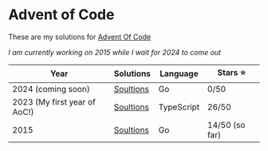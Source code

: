 # Advent of Code

These are my solutions for [Advent Of Code](https://adventofcode.com)

_I am currently working on 2015 while I wait for 2024 to come out_

| Year                         | Solutions          | Language   | Stars ⭐️      |
| ---------------------------- | ------------------ | ---------- | -------------- |
| 2024 (coming soon)           | [Soultions](/2024) | Go         | 0/50           |
| 2023 (My first year of AoC!) | [Soultions](/2023) | TypeScript | 26/50          |
| 2015                         | [Soultions](/2015) | Go         | 14/50 (so far) |
